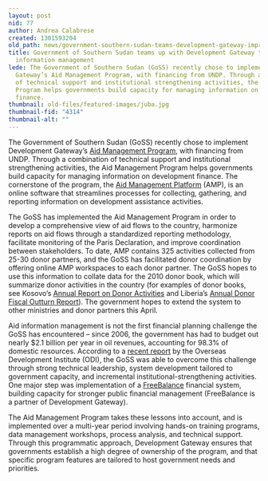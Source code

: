 ```yaml
---
layout: post
nid: 77
author: Andrea Calabrese
created: 1301593204
old_path: news/government-southern-sudan-teams-development-gateway-improve-aid-information-management
title: Government of Southern Sudan teams up with Development Gateway to improve aid
  information management
lede: The Government of Southern Sudan (GoSS) recently chose to implement Development
  Gateway’s Aid Management Program, with financing from UNDP. Through a combination
  of technical support and institutional strengthening activities, the Aid Management
  Program helps governments build capacity for managing information on development
  finance.
thumbnail: old-files/featured-images/juba.jpg
thumbnail-fid: "4314"
thumbnail-alt: ""
---
```


The Government of Southern Sudan (GoSS) recently chose to implement Development Gateway’s [Aid Management Program](/programs/amp/), with financing from UNDP. Through a combination of technical support and institutional strengthening activities, the Aid Management Program helps governments build capacity for managing information on development finance. The cornerstone of the program, the [Aid Management Platform](/programs/amp/aid-management-platform/) (AMP), is an online software that streamlines processes for collecting, gathering, and reporting information on development assistance activities.

The GoSS has implemented the Aid Management Program in order to develop a comprehensive view of aid flows to the country, harmonize reports on aid flows through a standardized reporting methodology, facilitate monitoring of the Paris Declaration, and improve coordination between stakeholders. To date, AMP contains 325 activities collected from 25-30 donor partners, and the GoSS has facilitated donor coordination by offering online AMP workspaces to each donor partner. The GoSS hopes to use this information to collate data for the 2010 donor book, which will summarize donor activities in the country (for examples of donor books, see Kosovo’s [Annual Report on Donor Activities](http://bit.ly/fK3fYb) and Liberia’s [Annual Donor Fiscal Outturn Report](http://bit.ly/eYVCUE)). The government hopes to extend the system to other ministries and donor partners this April.

Aid information management is not the first financial planning challenge the GoSS has encountered – since 2006, the government has had to budget out nearly $2.1 billion per year in oil revenues, accounting for 98.3% of domestic resources. According to a [recent report](http://www.odi.org.uk/resources/download/4980.pdf) by the Overseas Development Institute (ODI), the GoSS was able to overcome this challenge through strong technical leadership, system development tailored to government capacity, and incremental institutional-strengthening activities. One major step was implementation of a [FreeBalance](http://www.freebalance.com) financial system, building capacity for stronger public financial management (FreeBalance is a partner of Development Gateway).

The Aid Management Program takes these lessons into account, and is implemented over a multi-year period involving hands-on training programs, data management workshops, process analysis, and technical support. Through this programmatic approach, Development Gateway ensures that governments establish a high degree of ownership of the program, and that specific program features are tailored to host government needs and priorities.
